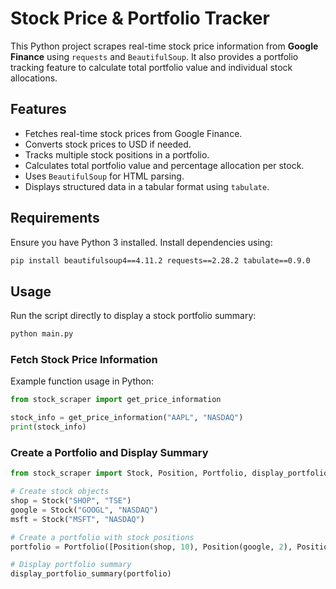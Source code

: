 # Stock Price & Portfolio Tracker

This Python project scrapes real-time stock price information from **Google Finance** using `requests` and `BeautifulSoup`. It also provides a portfolio tracking feature to calculate total portfolio value and individual stock allocations.

## Features

- Fetches real-time stock prices from Google Finance.
- Converts stock prices to USD if needed.
- Tracks multiple stock positions in a portfolio.
- Calculates total portfolio value and percentage allocation per stock.
- Uses `BeautifulSoup` for HTML parsing.
- Displays structured data in a tabular format using `tabulate`.

## Requirements

Ensure you have Python 3 installed. Install dependencies using:

```bash
pip install beautifulsoup4==4.11.2 requests==2.28.2 tabulate==0.9.0
```

## Usage

Run the script directly to display a stock portfolio summary:

```bash
python main.py
```

### Fetch Stock Price Information

Example function usage in Python:

```python
from stock_scraper import get_price_information

stock_info = get_price_information("AAPL", "NASDAQ")
print(stock_info)
```

### Create a Portfolio and Display Summary

```python
from stock_scraper import Stock, Position, Portfolio, display_portfolio_summary

# Create stock objects
shop = Stock("SHOP", "TSE")
google = Stock("GOOGL", "NASDAQ")
msft = Stock("MSFT", "NASDAQ")

# Create a portfolio with stock positions
portfolio = Portfolio([Position(shop, 10), Position(google, 2), Position(msft, 6)])

# Display portfolio summary
display_portfolio_summary(portfolio)
```
